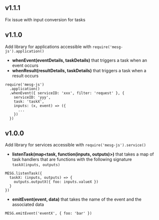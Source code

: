 ## v1.1.1

Fix issue with input conversion for tasks

## v1.1.0

Add library for applications accessible with `require('mesg-js').application()`

- **whenEvent(eventDetails, taskDetails)** that triggers a task when an event occurs
- **whenResult(resultDetails, taskDetails)** that triggers a task when a result occurs

```
require('mesg-js')
  .application()
  .whenEvent({ serviceID: 'xxx', filter: 'request' }, {
    serviceID: 'yyy',
    task: 'taskX',
    inputs: (x, event) => ({
      ...
    })
  })
```

## v1.0.0

Add library for services accessible with `require('mesg-js').service()`

- **listenTask(map<task, function(inputs, outputs)>)** that takes a map of task handlers that are functions with the following signature `taskX(inputs, outputs)`
```
MESG.listenTask({
  taskX: (inputs, outputs) => {
    outputs.outputX({ foo: inputs.valueX })
  }
})
```
- **emitEvent(event, data)** that takes the name of the event and the associated data
```
MESG.emitEvent('eventX', { foo: 'bar' })
```

